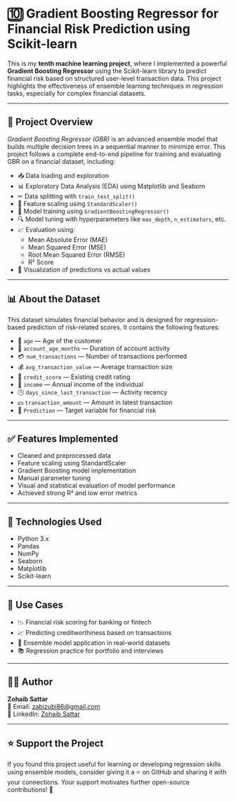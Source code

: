 # 🔟 Gradient Boosting Regressor for Financial Risk Prediction using Scikit-learn

This is my **tenth machine learning project**, where I implemented a powerful **Gradient Boosting Regressor** using the Scikit-learn library to predict financial risk based on structured user-level transaction data. This project highlights the effectiveness of ensemble learning techniques in regression tasks, especially for complex financial datasets.

---

## 📘 Project Overview

*Gradient Boosting Regressor (GBR)* is an advanced ensemble model that builds multiple decision trees in a sequential manner to minimize error. This project follows a complete end-to-end pipeline for training and evaluating GBR on a financial dataset, including:

- 📥 Data loading and exploration
- 📊 Exploratory Data Analysis (EDA) using Matplotlib and Seaborn
- ✂ Data splitting with `train_test_split()`
- 🔧 Feature scaling using `StandardScaler()`
- 🌳 Model training using `GradientBoostingRegressor()`
- 🔍 Model tuning with hyperparameters like `max_depth`, `n_estimators`, etc.
- 📈 Evaluation using:
  - Mean Absolute Error (MAE)
  - Mean Squared Error (MSE)
  - Root Mean Squared Error (RMSE)
  - R² Score
- 🧮 Visualization of predictions vs actual values

---

## 📊 About the Dataset

This dataset simulates financial behavior and is designed for regression-based prediction of risk-related scores. It contains the following features:

- 👴 `age` — Age of the customer
- 📆 `account_age_months` — Duration of account activity
- 💳 `num_transactions` — Number of transactions performed
- 💰 `avg_transaction_value` — Average transaction size
- 🧠 `credit_score` — Existing credit rating
- 💸 `income` — Annual income of the individual
- 🕒 `days_since_last_transaction` — Activity recency
- 💵 `transaction_amount` — Amount in latest transaction
- 🎯 `Prediction` — Target variable for financial risk

---

## ✅ Features Implemented

- Cleaned and preprocessed data
- Feature scaling using StandardScaler
- Gradient Boosting model implementation
- Manual parameter tuning
- Visual and statistical evaluation of model performance
- Achieved strong R² and low error metrics

---

## 🧪 Technologies Used

- Python 3.x
- Pandas
- NumPy
- Seaborn
- Matplotlib
- Scikit-learn

---

## 📂 Use Cases

- 📉 Financial risk scoring for banking or fintech
- 📈 Predicting creditworthiness based on transactions
- 🧠 Ensemble model application in real-world datasets
- 📚 Regression practice for portfolio and interviews

---

## 👨‍💻 Author

**Zohaib Sattar**  
📧 Email: [zabizubi86@gmail.com](mailto:zabizubi86@gmail.com)  
🔗 LinkedIn: [Zohaib Sattar](https://www.linkedin.com/in/zohaib-sattar)

---

## ⭐ Support the Project

If you found this project useful for learning or developing regression skills using ensemble models, consider giving it a ⭐ on GitHub and sharing it with your connections. Your support motivates further open-source contributions! 🚀

